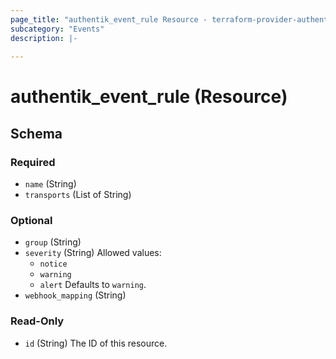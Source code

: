 ```yaml
---
page_title: "authentik_event_rule Resource - terraform-provider-authentik"
subcategory: "Events"
description: |-
  
---
```


# authentik_event_rule (Resource)





<!-- schema generated by tfplugindocs -->
## Schema

### Required

- `name` (String)
- `transports` (List of String)

### Optional

- `group` (String)
- `severity` (String) Allowed values:
  - `notice`
  - `warning`
  - `alert`
 Defaults to `warning`.
- `webhook_mapping` (String)

### Read-Only

- `id` (String) The ID of this resource.
